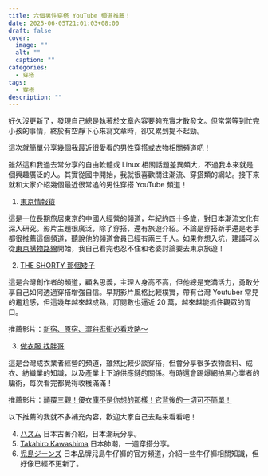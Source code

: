 ```yaml
---
title: 六個男性穿搭 YouTube 頻道推薦！
date: 2025-06-05T21:01:03+08:00
draft: false
cover:
  image: ""
  alt: ""
  caption: ""
categories:
  - 穿搭
tags:
  - 穿搭
description: ""
---
```

好久沒更新了，發現自己總是執著於文章內容要夠充實才敢發文。但常常等到忙完小孩的事情，終於有空靜下心來寫文章時，卻又累到提不起勁。

這次就簡單分享幾個我最近很愛看的男性穿搭或衣物相關頻道吧！

雖然這和我過去常分享的自由軟體或 Linux 相關話題差異頗大，不過我本來就是個興趣廣泛的人。其實從國中開始，我就很喜歡關注潮流、穿搭類的網站。接下來就和大家介紹幾個最近很常追的男性穿搭 YouTube 頻道！

1. [東京情報猿](https://www.youtube.com/@utbg)

這是一位長期旅居東京的中國人經營的頻道，年紀約四十多歲，對日本潮流文化有深入研究。影片主題很廣泛，除了穿搭，還有旅遊介紹。不論是穿搭新手還是老手都很推薦這個頻道，聽說他的頻道會員已經有兩三千人。如果你想入坑，建議可以從[東京購物路線](https://www.youtube.com/playlist?list=PLV9BUVg4MwosEVnk5zV3GxsT8_JNBQBBn)開始，我自己看完也忍不住和老婆討論要去東京旅遊！

2. [THE SHORTY 那個矮子](https://www.youtube.com/@theshorty1828/videos)

這是台灣創作者的頻道，顧名思義，主理人身高不高，但他總是充滿活力，勇敢分享自己如何透過穿搭增強自信。早期影片風格比較樸實，帶有台灣 Youtuber 常見的尷尬感，但這幾年越來越成熟，訂閱數也逼近 20 萬，越來越能抓住觀眾的胃口。

推薦影片：[新宿、原宿、澀谷逛街必看攻略～](https://www.youtube.com/watch?v=d-fJd0jKQRc)


3. [做衣服 找胖哥](https://www.youtube.com/@fattymadevan)

這是台灣成衣業者經營的頻道，雖然比較少談穿搭，但會分享很多衣物面料、成衣、紡織業的知識，以及產業上下游供應鏈的關係。有時還會踢爆網拍黑心業者的騙術，每次看完都覺得收穫滿滿！

推薦影片：[顛覆三觀！優衣庫不是你想的那樣！它背後的一切可不簡單！](https://www.youtube.com/watch?v=y1PA8KwfpBs)

以下推薦的我就不多補充內容，歡迎大家自己去點來看看吧！

4. [ハズム](https://www.youtube.com/@hazumu/featured)
日本古著介紹，日本潮玩分享。
5. [Takahiro Kawashima](https://www.youtube.com/@takahiro_kawashima)
日本帥潮，一週穿搭分享。
6. [児島ジーンズ](https://www.youtube.com/@kojima_genes/videos)
日本品牌兒島牛仔褲的官方頻道，介紹一些牛仔褲相關知識，但好像已經不更新了。

